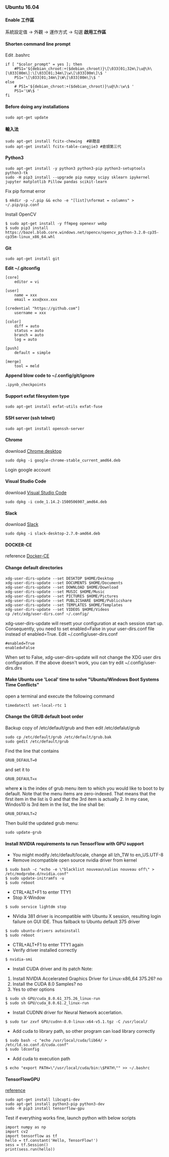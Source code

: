 ### Ubuntu 16.04

#### Enable 工作區
系統設定值 -> 外觀 -> 運作方式 -> 勾選 **啟用工作區**

#### Shorten command line prompt
Edit .bashrc
```
if [ "$color_prompt" = yes ]; then
    #PS1='${debian_chroot:+($debian_chroot)}\[\033[01;32m\]\u@\h\[\033[00m\]:\[\033[01;34m\]\w\[\033[00m\]\$ '
    PS1='\[\033[01;34m\]\W\[\033[00m\]\$ '
else
    # PS1='${debian_chroot:+($debian_chroot)}\u@\h:\w\$ '
    PS1='\W\$ '
fi
```

#### Before doing any installations
```
sudo apt-get update
```

#### 輸入法
```
sudo apt-get install fcitx-chewing  #新酷音
sudo apt-get install fcitx-table-cangjie3 #倉頡第三代
```
#### Python3
```
sudo apt-get install -y python3 python3-pip python3-setuptools python3-tk
sudo -H pip3 install --upgrade pip numpy scipy sklearn ipykernel jupyter matplotlib Pillow pandas scikit-learn
```
Fix pip format error
```
$ mkdir -p ~/.pip && echo -e "[list]\nformat = columns" > ~/.pip/pip.conf
```
Install OpenCV
```
$ sudo apt-get install -y ffmpeg openexr webp
$ sudo pip3 install https://bazel.blob.core.windows.net/opencv/opencv_python-3.2.0-cp35-cp35m-linux_x86_64.whl
```

#### Git
```
sudo apt-get install git
```
**Edit ~/.gitconfig**
```
[core]
	editor = vi

[user]
	name = xxx
	email = xxx@xxx.xxx

[credential "https://github.com"]
	username = xxx

[color]
	diff = auto
	status = auto
	branch = auto
	log = auto

[push]
	default = simple

[merge]
	tool = meld
```
**Append blow code to ~/.config/git/ignore**
```
.ipynb_checkpoints
```

#### Support exfat filesystem type

```
sudo apt-get install exfat-utils exfat-fuse
```

#### SSH server (ssh telnet)
```
sudo apt-get install openssh-server
```

#### Chrome
download [Chrome desktop](https://www.google.com.tw/chrome/browser/desktop/index.html)
```
sudo dpkg -i google-chrome-stable_current_amd64.deb
```
Login google account

#### Visual Studio Code
download [Visual Studio Code](https://code.visualstudio.com/download)
```
sudo dpkg -i code_1.14.2-1500506907_amd64.deb
```

#### Slack
download [Slack](https://slack.com/downloads/linux)
```
sudo dpkg -i slack-desktop-2.7.0-amd64.deb
```

#### DOCKER-CE
reference [Docker-CE](https://docs.docker.com/engine/installation/linux/docker-ce/ubuntu/)

#### Change default directories
```
xdg-user-dirs-update --set DESKTOP $HOME/Desktop
xdg-user-dirs-update --set DOCUMENTS $HOME/Documents
xdg-user-dirs-update --set DOWNLOAD $HOME/Download
xdg-user-dirs-update --set MUSIC $HOME/Music
xdg-user-dirs-update --set PICTURES $HOME/Pictures
xdg-user-dirs-update --set PUBLICSHARE $HOME/Publicshare
xdg-user-dirs-update --set TEMPLATES $HOME/Templates
xdg-user-dirs-update --set VIDEOS $HOME/Videos
cp /etc/xdg/user-dirs.conf ~/.config/
```
xdg-user-dirs-update will resett your configuration at each session start up.
Consequently, you need to set enabled=False in your user-dirs.conf file instead of enabled=True. Edit ~/.config/user-dirs.conf
```
#enabled=True
enabled=False
```
When set to False, xdg-user-dirs-update will
not change the XDG user dirs configuration.
If the above doesn't work, you can try edit ~/.config/user-dirs.dirs

#### Make Ubuntu use 'Local' time to solve "Ubuntu/Windows Boot Systems Time Conflicts"
open a terminal and execute the following command
```
timedatectl set-local-rtc 1
```

#### Change the GRUB default boot order
Backup copy of /etc/default/grub and then edit /etc/defalut/grub
```
sudo cp /etc/default/grub /etc/default/grub.bak
sudo gedit /etc/default/grub
```
Find the line that contains
```
GRUB_DEFAULT=0
```
and set it to
```
GRUB_DEFAULT=x
```
where **x** is the index of grub menu item to which you would like to boot to by default. Note that the menu items are zero-indexed. That means that the first item in the list is 0 and that the 3rd item is actually 2. In my case, Windos10 is 3rd item in the list, the line shall be:
```
GRUB_DEFAULT=2
```
Then build the updated grub menu:
```
sudo update-grub
```
#### Install NVIDIA requirements to run TensorFlow with GPU support
- You might modify /etc/default/locale, change all lzh_TW to en_US.UTF-8
- Remove incompatible open source nvidia driver from kernel
```
$ sudo bash -c "echo -e \"blacklist nouveau\nalias nouveau off\" > /etc/modprobe.d/nvidia.conf"
$ sudo update-initramfs -u
$ sudo reboot
```
- CTRL+ALT+F1 to enter TTY1
- Stop X-Window
```
$ sudo service lightdm stop
```
- NVidia 381 driver is incompatible with Ubuntu X session, resulting login failure on GUI IDE. Thus failback to Ubuntu default 375 driver
```
$ sudo ubuntu-drivers autoinstall
$ sudo reboot
```
- CTRL+ALT+F1 to enter TTY1 again
- Verify driver installed correctly
```
$ nvidia-smi
```
- Install CUDA driver and its patch
Note: <br>
1. Install NVIDIA Accelerated Graphics Driver for Linux-x86_64 375.26? no 
2. Install the CUDA 8.0 Samples? no
3. Yes to other options
```
$ sudo sh GPU/cuda_8.0.61_375.26_linux-run
$ sudo sh GPU/cuda_8.0.61.2_linux-run
```
- Install CUDNN driver for Neural Network accerlation.
```
$ sudo tar zxvf GPU/cudnn-8.0-linux-x64-v5.1.tgz -C /usr/local/
```
- Add cuda to library path, so other program can load library correctly
```
$ sudo bash -c "echo /usr/local/cuda/lib64/ > /etc/ld.so.conf.d/cuda.conf"
$ sudo ldconfig
```
- Add cuda to execution path
```
$ echo "export PATH=\"/usr/local/cuda/bin:\$PATH\"" >> ~/.bashrc
```

#### TensorFlowGPU
[reference](https://www.tensorflow.org/install/install_linux)
```
sudo apt-get install libcupti-dev
sudo apt-get install python3-pip python3-dev
sudo -H pip3 install tensorflow-gpu
```
Test if everything works fine, launch python with below scripts
```
import numpy as np
import cv2
import tensorflow as tf
hello = tf.constant('Hello, TensorFlow!')
sess = tf.Session()
print(sess.run(hello))
```
